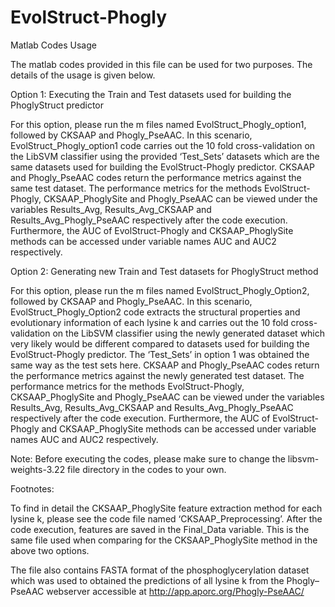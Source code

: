 # EvolStruct-Phogly

Matlab Codes Usage

The matlab codes provided in this file can be used for two purposes. The details of the usage is given below.

Option 1: Executing the Train and Test datasets used for building the PhoglyStruct predictor

For this option, please run the m files named EvolStruct_Phogly_option1, followed by CKSAAP and Phogly_PseAAC. In this scenario, EvolStruct_Phogly_option1 code carries out the 10 fold cross-validation on the LibSVM classifier using the provided ‘Test_Sets’ datasets which are the same datasets used for building the EvolStruct-Phogly predictor. CKSAAP and Phogly_PseAAC codes return the performance metrics against the same test dataset. The performance metrics for the methods EvolStruct-Phogly, CKSAAP_PhoglySite and Phogly_PseAAC can be viewed under the variables Results_Avg, Results_Avg_CKSAAP and Results_Avg_Phogly_PseAAC respectively after the code execution. Furthermore, the AUC of EvolStruct-Phogly and CKSAAP_PhoglySite methods can be accessed under variable names AUC and AUC2 respectively.

Option 2: Generating new Train and Test datasets for PhoglyStruct method

For this option, please run the m files named EvolStruct_Phogly_Option2, followed by CKSAAP and Phogly_PseAAC. In this scenario, EvolStruct_Phogly_Option2 code extracts the structural properties and evolutionary information of each lysine k and carries out the 10 fold cross-validation on the LibSVM classifier using the newly generated dataset which very likely would be different compared to datasets used for building the EvolStruct-Phogly predictor. The ‘Test_Sets’ in option 1 was obtained the same way as the test sets here. CKSAAP and Phogly_PseAAC codes return the performance metrics against the newly generated test dataset. The performance metrics for the methods EvolStruct-Phogly, CKSAAP_PhoglySite and Phogly_PseAAC can be viewed under the variables Results_Avg, Results_Avg_CKSAAP and Results_Avg_Phogly_PseAAC respectively after the code execution. Furthermore, the AUC of EvolStruct-Phogly and CKSAAP_PhoglySite methods can be accessed under variable names AUC and AUC2 respectively.

Note: Before executing the codes, please make sure to change the libsvm-weights-3.22 file directory in the codes to your own.

Footnotes:

To find in detail the CKSAAP_PhoglySite feature extraction method for each lysine k, please see the code file named ‘CKSAAP_Preprocessing’. After the code execution, features are saved in the Final_Data variable. This is the same file used when comparing for the CKSAAP_PhoglySite method in the above two options.

The file also contains FASTA format of the phosphoglycerylation dataset which was used to obtained the predictions of all lysine k from the Phogly–PseAAC webserver accessible at http://app.aporc.org/Phogly-PseAAC/
